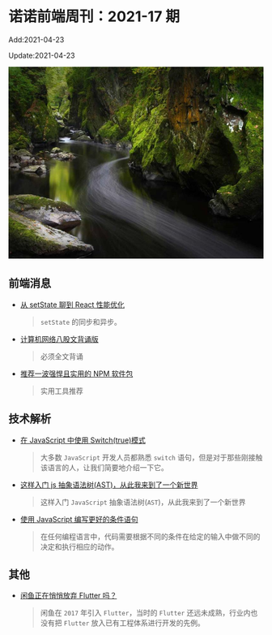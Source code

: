 <!--
 * @Description: weekly-17
 * @Author: zoeblow
 * @Email: wangfuyuan@nnuo.com
 * @Date: 2021-4-2 17:18:24
 * @LastEditors: wangfuyuan
 * @LastEditTime: 2021-04-23 17:18:27
 * @FilePath: \nuofe-weekly\2021\weekly-17.md
 -->

# 诺诺前端周刊：2021-17 期

Add:2021-04-23

Update:2021-04-23

![202117](../images/2021/202117.jpg)

## 前端消息

- [从 setState 聊到 React 性能优化](https://segmentfault.com/a/1190000039776687)

  > `setState` 的同步和异步。

- [计算机网络八股文背诵版](https://mp.weixin.qq.com/s/MPWuwWvuaiUYNlUtnpa3fw)

  > 必须全文背诵

- [推荐一波强悍且实用的 NPM 软件包](https://juejin.cn/post/6950584088462163982)

  > 实用工具推荐

## 技术解析

- [在 JavaScript 中使用 Switch(true)模式](https://mp.weixin.qq.com/s/_IsBdjj0V8ikqJpYFjmHJQ)

  > 大多数 `JavaScript` 开发人员都熟悉 `switch` 语句，但是对于那些刚接触该语言的人，让我们简要地介绍一下它。

- [这样入门 js 抽象语法树(AST)，从此我来到了一个新世界](https://mp.weixin.qq.com/s/gtaCOY_KPNcle0DIgQckQQ)

  > 这样入门 `JavaScript` 抽象语法树(`AST`)，从此我来到了一个新世界

- [使用 JavaScript 编写更好的条件语句](https://mp.weixin.qq.com/s/b1hh_-5eMMhzmlkvN8FFIA)

  > 在任何编程语言中，代码需要根据不同的条件在给定的输入中做不同的决定和执行相应的动作。

## 其他

- [闲鱼正在悄悄放弃 Flutter 吗？](https://mp.weixin.qq.com/s/k2RJv6FJJBwb2D5Hzgh8lg)

  > 闲鱼在 `2017` 年引入 `Flutter`，当时的 `Flutter` 还远未成熟，行业内也没有把 `Flutter` 放入已有工程体系进行开发的先例。

